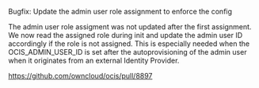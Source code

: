 Bugfix: Update the admin user role assignment to enforce the config

The admin user role assigment was not updated after the first assignment. We now read the assigned role during init and update the admin user ID accordingly if the role is not assigned.
This is especially needed when the OCIS_ADMIN_USER_ID is set after the autoprovisioning of the admin user when it originates from an external Identity Provider.

https://github.com/owncloud/ocis/pull/8897

